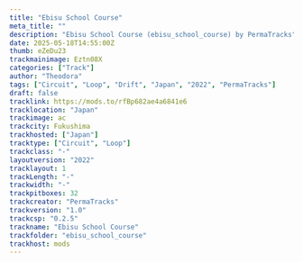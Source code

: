 ```yaml
---
title: "Ebisu School Course"
meta_title: ""
description: "Ebisu School Course (ebisu_school_course) by PermaTracks"
date: 2025-05-18T14:55:00Z
thumb: eZeDu23
trackmainimage: Eztn08X
categories: ["Track"]
author: "Theodora"
tags: ["Circuit", "Loop", "Drift", "Japan", "2022", "PermaTracks"]
draft: false
tracklink: https://mods.to/rfBp682ae4a6841e6
tracklocation: "Japan"
trackimage: ac
trackcity: Fukushima
trackhosted: ["Japan"]
tracktype: ["Circuit", "Loop"]
trackclass: "-" 
layoutversion: "2022"
tracklayout: 1
trackLength: "-"
trackwidth: "-"
trackpitboxes: 32
trackcreator: "PermaTracks"
trackversion: "1.0"
trackcsp: "0.2.5"
trackname: "Ebisu School Course"
trackfolder: "ebisu_school_course"
trackhost: mods
---
```

